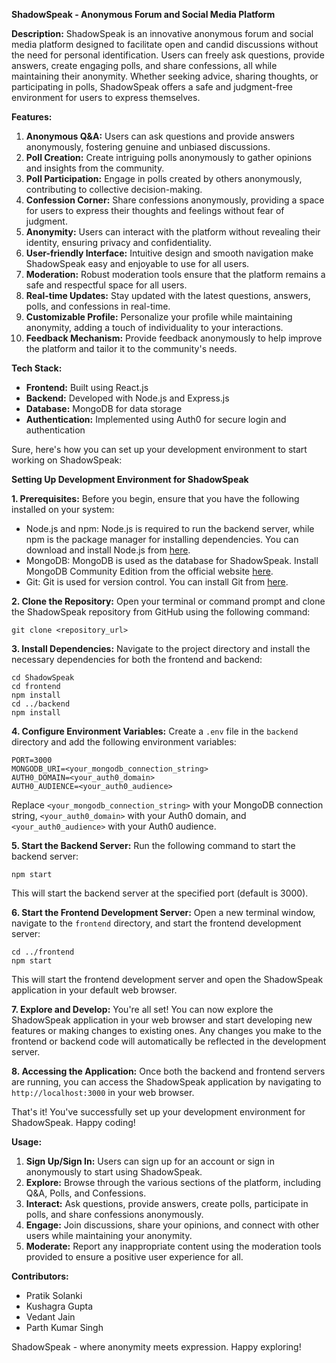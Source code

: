 **ShadowSpeak - Anonymous Forum and Social Media Platform**

**Description:**
ShadowSpeak is an innovative anonymous forum and social media platform designed to facilitate open and candid discussions without the need for personal identification. Users can freely ask questions, provide answers, create engaging polls, and share confessions, all while maintaining their anonymity. Whether seeking advice, sharing thoughts, or participating in polls, ShadowSpeak offers a safe and judgment-free environment for users to express themselves.

**Features:**
1. **Anonymous Q&A:** Users can ask questions and provide answers anonymously, fostering genuine and unbiased discussions.
2. **Poll Creation:** Create intriguing polls anonymously to gather opinions and insights from the community.
3. **Poll Participation:** Engage in polls created by others anonymously, contributing to collective decision-making.
4. **Confession Corner:** Share confessions anonymously, providing a space for users to express their thoughts and feelings without fear of judgment.
5. **Anonymity:** Users can interact with the platform without revealing their identity, ensuring privacy and confidentiality.
6. **User-friendly Interface:** Intuitive design and smooth navigation make ShadowSpeak easy and enjoyable to use for all users.
7. **Moderation:** Robust moderation tools ensure that the platform remains a safe and respectful space for all users.
8. **Real-time Updates:** Stay updated with the latest questions, answers, polls, and confessions in real-time.
9. **Customizable Profile:** Personalize your profile while maintaining anonymity, adding a touch of individuality to your interactions.
10. **Feedback Mechanism:** Provide feedback anonymously to help improve the platform and tailor it to the community's needs.

**Tech Stack:**
- **Frontend:** Built using React.js
- **Backend:** Developed with Node.js and Express.js
- **Database:** MongoDB for data storage
- **Authentication:** Implemented using Auth0 for secure login and authentication

Sure, here's how you can set up your development environment to start working on ShadowSpeak:

**Setting Up Development Environment for ShadowSpeak**

**1. Prerequisites:**
Before you begin, ensure that you have the following installed on your system:
- Node.js and npm: Node.js is required to run the backend server, while npm is the package manager for installing dependencies. You can download and install Node.js from [here](https://nodejs.org/).
- MongoDB: MongoDB is used as the database for ShadowSpeak. Install MongoDB Community Edition from the official website [here](https://www.mongodb.com/try/download/community).
- Git: Git is used for version control. You can install Git from [here](https://git-scm.com/).

**2. Clone the Repository:**
Open your terminal or command prompt and clone the ShadowSpeak repository from GitHub using the following command:
```
git clone <repository_url>
```

**3. Install Dependencies:**
Navigate to the project directory and install the necessary dependencies for both the frontend and backend:
```
cd ShadowSpeak
cd frontend
npm install
cd ../backend
npm install
```

**4. Configure Environment Variables:**
Create a `.env` file in the `backend` directory and add the following environment variables:
```
PORT=3000
MONGODB_URI=<your_mongodb_connection_string>
AUTH0_DOMAIN=<your_auth0_domain>
AUTH0_AUDIENCE=<your_auth0_audience>
```
Replace `<your_mongodb_connection_string>` with your MongoDB connection string, `<your_auth0_domain>` with your Auth0 domain, and `<your_auth0_audience>` with your Auth0 audience.

**5. Start the Backend Server:**
Run the following command to start the backend server:
```
npm start
```
This will start the backend server at the specified port (default is 3000).

**6. Start the Frontend Development Server:**
Open a new terminal window, navigate to the `frontend` directory, and start the frontend development server:
```
cd ../frontend
npm start
```
This will start the frontend development server and open the ShadowSpeak application in your default web browser.

**7. Explore and Develop:**
You're all set! You can now explore the ShadowSpeak application in your web browser and start developing new features or making changes to existing ones. Any changes you make to the frontend or backend code will automatically be reflected in the development server.

**8. Accessing the Application:**
Once both the backend and frontend servers are running, you can access the ShadowSpeak application by navigating to `http://localhost:3000` in your web browser.

That's it! You've successfully set up your development environment for ShadowSpeak. Happy coding!

**Usage:**
1. **Sign Up/Sign In:** Users can sign up for an account or sign in anonymously to start using ShadowSpeak.
2. **Explore:** Browse through the various sections of the platform, including Q&A, Polls, and Confessions.
3. **Interact:** Ask questions, provide answers, create polls, participate in polls, and share confessions anonymously.
4. **Engage:** Join discussions, share your opinions, and connect with other users while maintaining your anonymity.
5. **Moderate:** Report any inappropriate content using the moderation tools provided to ensure a positive user experience for all.

**Contributors:**
- Pratik Solanki
- Kushagra Gupta
- Vedant Jain
- Parth Kumar Singh

ShadowSpeak - where anonymity meets expression. Happy exploring!
